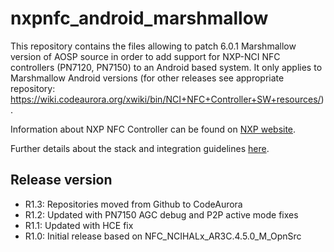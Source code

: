 # nxpnfc_android_marshmallow

This repository contains the files allowing to patch 6.0.1 Marshmallow version of AOSP source in order to add support for NXP-NCI NFC controllers (PN7120, PN7150) to an Android based system.
It only applies to Marshmallow Android versions (for other releases see appropriate repository: https://wiki.codeaurora.org/xwiki/bin/NCI+NFC+Controller+SW+resources/).

Information about NXP NFC Controller can be found on [NXP website](http://www.nxp.com/products/identification_and_security/nfc_and_reader_ics/nfc_controller_solutions/#overview).

Further details about the stack and integration guidelines [here](https://www.nxp.com/docs/en/application-note/AN11690.pdf).

Release version
---------------
 * R1.3: Repositories moved from Github to CodeAurora
 * R1.2: Updated with PN7150 AGC debug and P2P active mode fixes
 * R1.1: Updated with HCE fix
 * R1.0: Initial release based on NFC_NCIHALx_AR3C.4.5.0_M_OpnSrc
